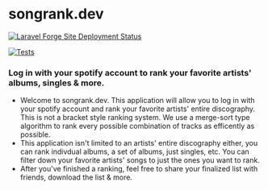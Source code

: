 # songrank.dev

[![Laravel Forge Site Deployment Status](https://img.shields.io/endpoint?url=https%3A%2F%2Fforge.laravel.com%2Fsite-badges%2F450a9eee-4bdb-4407-b76c-ae56c34a8155%3Flabel%3D1&style=for-the-badge)](https://forge.laravel.com/servers/857959/sites/2522533)

[![Tests](https://github.com/kyledoesdev/spotify-song-ranker/actions/workflows/tests.yml/badge.svg)](https://github.com/kyledoesdev/spotify-song-ranker/actions/workflows/tests.yml)

### Log in with your spotify account to rank your favorite artists' albums, singles & more.

- Welcome to songrank.dev. This application will allow you to log in with your
    spotify account and rank your favorite artists' entire discography. This is not a bracket style ranking system.
    We use a merge-sort type algorithm to rank every possible combination of tracks as efficently as possible.
- This application isn't limited to an artists' entire discography either, you can rank indivdual albums, a set
    of albums, just singles, etc. You can filter down your favorite artists' songs to just the ones you want to rank.
- After you've finished a ranking, feel free to share your finalized list with friends, download the list & more.
